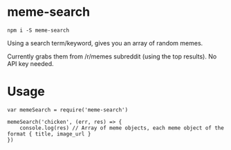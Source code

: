 # meme-search

`npm i -S meme-search`

Using a search term/keyword, gives you an array of random memes.

Currently grabs them from /r/memes subreddit (using the top results). No API key needed.

# Usage

```
var memeSearch = require('meme-search')

memeSearch('chicken', (err, res) => {
    console.log(res) // Array of meme objects, each meme object of the format { title, image_url }
})
```


